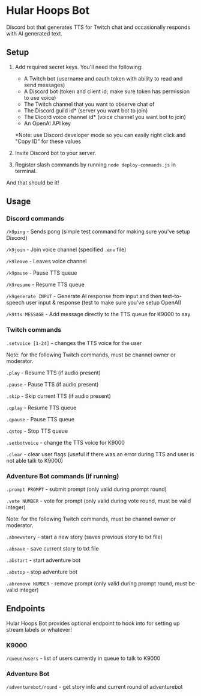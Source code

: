 # Hular Hoops Bot

Discord bot that generates TTS for Twitch chat and occasionally responds with AI generated text.

## Setup

1) Add required secret keys.  You'll need the following:

    - A Twitch bot (username and oauth token with ability to read and send messages)
    - A Discord bot (token and client id; make sure token has permission to use voice)
    - The Twitch channel that you want to observe chat of
    - The Discord guild id* (server you want bot to join)
    - The Dicord voice channel id* (voice channel you want bot to join)
    - An OpenAI API key

    *Note: use Discord developer mode so you can easily right click and "Copy ID" for these values
2) Invite Discord bot to your server.
3) Register slash commands by running `node deploy-commands.js` in terminal.

And that should be it!

## Usage

### Discord commands

`/k9ping` - Sends pong (simple test command for making sure you've setup Discord)

`/k9join` - Join voice channel (specified `.env` file)

`/k9leave` - Leaves voice channel

`/k9pause` - Pause TTS queue

`/k9resume` - Resume TTS queue

`/k9generate INPUT` - Generate AI response from input and then text-to-speech user input & response (test to make sure you've setup OpenAI)

`/k9tts MESSAGE` - Add message directly to the TTS queue for K9000 to say

### Twitch commands

`.setvoice [1-24]` - changes the TTS voice for the user

Note: for the following Twitch commands, must be channel owner or moderator.

`.play` - Resume TTS (if audio present)

`.pause` - Pause TTS (if audio present)

`.skip` - Skip current TTS (if audio present)

`.qplay` - Resume TTS queue

`.qpause` - Pause TTS queue

`.qstop` - Stop TTS queue

`.setbotvoice` - change the TTS voice for K9000

`.clear` - clear user flags (useful if there was an error during TTS and user is not able talk to K9000)

### Adventure Bot commands (if running)

`.prompt PROMPT` - submit prompt (only valid during prompt round)

`.vote NUMBER` - vote for prompt (only valid during vote round, must be valid integer)

Note: for the following Twitch commands, must be channel owner or moderator.

`.abnewstory` - start a new story (saves previous story to txt file)

`.absave` - save current story to txt file

`.abstart` - start adventure bot

`.abstop` - stop adventure bot

`.abremove NUMBER` - remove prompt (only valid during prompt round, must be valid integer)

## Endpoints

Hular Hoops Bot provides optional endpoint to hook into for setting up stream labels or whatever!

### K9000

`/queue/users` - list of users currently in queue to talk to K9000

### Adventure Bot

`/adventurebot/round` - get story info and current round of adventurebot
